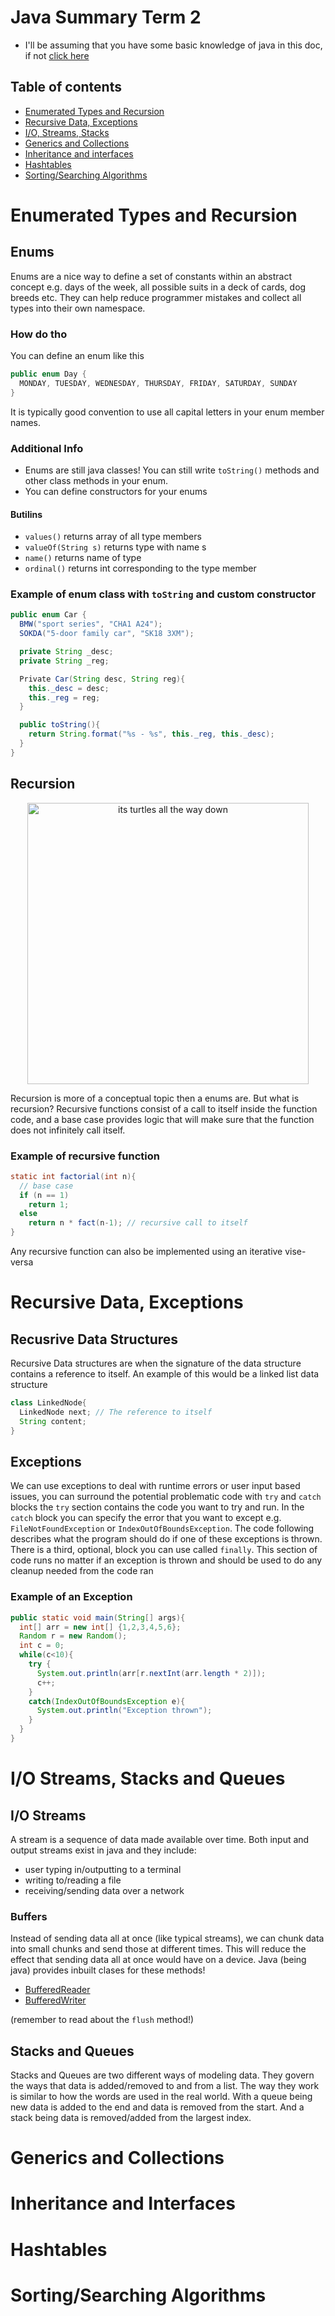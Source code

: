 # Java Summary Term 2

-   I'll be assuming that you have some basic knowledge of java in this doc, if
    not [click here](cs1812-oop-1.md)

## Table of contents

-   [Enumerated Types and Recursion](#enumerated-types-and-recursion)
-   [Recursive Data, Exceptions](#recursive-data-exceptions)
-   [I/O, Streams, Stacks](#io-streams-stacks-and-queues)
-   [Generics and Collections](#generics-and-collections)
-   [Inheritance and interfaces](#inheritance-and-interfaces)
-   [Hashtables](#hashtables)
-   [Sorting/Searching Algorithms](#sortingsearching-algorithms)

# Enumerated Types and Recursion

## Enums

Enums are a nice way to define a set of constants within an abstract concept
e.g. days of the week, all possible suits in a deck of cards, dog breeds etc.
They can help reduce programmer mistakes and collect all types into their own
namespace.

### How do tho

You can define an enum like this

```java
public enum Day {
  MONDAY, TUESDAY, WEDNESDAY, THURSDAY, FRIDAY, SATURDAY, SUNDAY
}
```

It is typically good convention to use all capital letters in your enum member
names.

### Additional Info

-   Enums are still java classes! You can still write `toString()` methods and
    other class methods in your enum.
-   You can define constructors for your enums

#### Butilins

-   `values()` returns array of all type members
-   `valueOf(String s)` returns type with name s
-   `name()` returns name of type
-   `ordinal()` returns int corresponding to the type member

### Example of enum class with `toString` and custom constructor

```java
public enum Car {
  BMW("sport series", "CHA1 A24");
  SOKDA("5-door family car", "SK18 3XM");

  private String _desc;
  private String _reg;

  Private Car(String desc, String reg){
	this._desc = desc;
	this._reg = reg;
  }

  public toString(){
	return String.format("%s - %s", this._reg, this._desc);
  }
}
```

## Recursion

<div align="center">
	<img src="https://prateekvjoshi.files.wordpress.com/2013/10/part-1.jpg" 
		alt="its turtles all the way down" width="450" />
</div>

Recursion is more of a conceptual topic then a enums are. But what is recursion?
Recursive functions consist of a call to itself inside the function code, and a
base case provides logic that will make sure that the function does not infinitely
call itself.

### Example of recursive function

```java
static int factorial(int n){
  // base case
  if (n == 1)
	return 1;
  else
	return n * fact(n-1); // recursive call to itself 
}
```
Any recursive function can also be implemented using an iterative vise-versa

# Recursive Data, Exceptions

## Recusrive Data Structures
Recursive Data structures are when the signature of the data structure contains
a reference to itself. An example of this would be a linked list data structure

```java
class LinkedNode{
  LinkedNode next; // The reference to itself
  String content;
}
```

## Exceptions
We can use exceptions to deal with runtime errors or user input based issues,
you can surround the potential problematic code with `try` and `catch` blocks
the `try` section contains the code you want to try and run. In the `catch`
block you can specify the error that you want to except e.g.
`FileNotFoundException` or `IndexOutOfBoundsException`. The code following
describes what the program should do if one of these exceptions is thrown.
There is a third, optional, block you can use called `finally`. This section of
code runs no matter if an exception is thrown and should be used to do any
cleanup needed from the code ran

### Example of an Exception

```java
public static void main(String[] args){
  int[] arr = new int[] {1,2,3,4,5,6};
  Random r = new Random();
  int c = 0;
  while(c<10){
	try {
	  System.out.println(arr[r.nextInt(arr.length * 2)]);	
	  c++;
	}
	catch(IndexOutOfBoundsException e){
	  System.out.println("Exception thrown"); 
	}
  }
}
```

# I/O Streams, Stacks and Queues

## I/O Streams

A stream is a sequence of data made available over time. Both input and output
streams exist in java and they include:

- user typing in/outputting to a terminal
- writing to/reading a file
- receiving/sending data over a network

### Buffers

Instead of sending data all at once (like typical streams), we can chunk data
into small chunks and send those at different times. This will reduce the effect
that sending data all at once would have on a device. Java (being java) provides
inbuilt clases for these methods!

- [BufferedReader](https://docs.oracle.com/javase/8/docs/api/java/io/BufferedReader.html)
- [BufferedWriter](https://docs.oracle.com/javase/8/docs/api/java/io/BufferedWriter.html)

(remember to read about the `flush` method!)

## Stacks and Queues

Stacks and Queues are two different ways of modeling data. They govern the ways
that data is added/removed to and from a list. The way they work is similar to
how the words are used in the real world. With a queue being new data is added to
the end and data is removed from the start. And a stack being data is
removed/added from the largest index.

# Generics and Collections


# Inheritance and Interfaces


# Hashtables


# Sorting/Searching Algorithms


